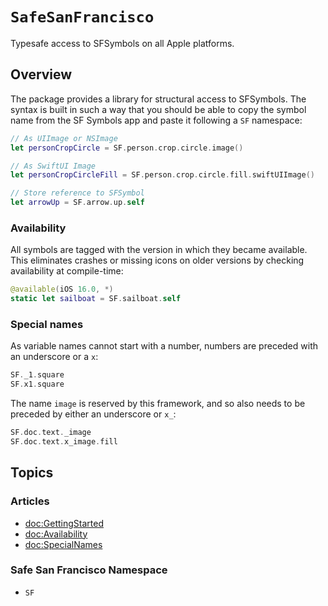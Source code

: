 # ``SafeSanFrancisco``

Typesafe access to SFSymbols on all Apple platforms.

## Overview

The package provides a library for structural access to SFSymbols. The syntax is built in such a way that you should be able to copy the symbol name from the SF Symbols app and paste it following a `SF` namespace:

```swift
// As UIImage or NSImage
let personCropCircle = SF.person.crop.circle.image()

// As SwiftUI Image
let personCropCircleFill = SF.person.crop.circle.fill.swiftUIImage()

// Store reference to SFSymbol 
let arrowUp = SF.arrow.up.self
```

### Availability

All symbols are tagged with the version in which they became available. This eliminates crashes or missing icons on older versions by checking availability at compile-time:

```swift
@available(iOS 16.0, *)
static let sailboat = SF.sailboat.self
```


### Special names

As variable names cannot start with a number, numbers are preceded with an underscore or a `x`:
```swift 
SF._1.square
SF.x1.square
```

The name `image` is reserved by this framework, and so also needs to be preceded by either an underscore or `x_`:
```swift
SF.doc.text._image
SF.doc.text.x_image.fill
```

## Topics

### Articles
- <doc:GettingStarted>
- <doc:Availability>
- <doc:SpecialNames>

### Safe San Francisco Namespace
- ``SF``
